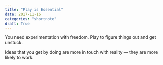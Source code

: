 ```yaml
---
title: "Play is Essential"
date: 2017-11-16
categories: "shortnote"
draft: True
---
```


You need experimentation with freedom. Play to figure things out and get unstuck.

Ideas that you get by doing are more in touch with reality — they are more likely to work.